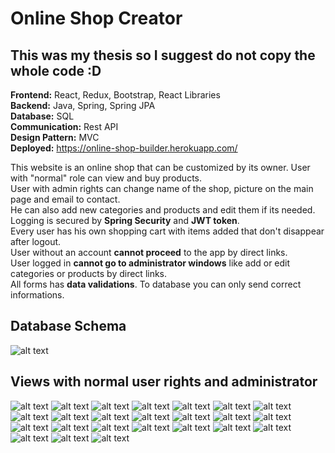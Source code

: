 # Online Shop Creator
## This was my thesis so I suggest do not copy the whole code :D

**Frontend:** React, Redux, Bootstrap, React Libraries<br />
**Backend:** Java, Spring, Spring JPA<br />
**Database:** SQL<br />
**Communication:** Rest API<br />
**Design Pattern:** MVC<br />
**Deployed:** https://online-shop-builder.herokuapp.com/ <br />

This website is an online shop that can be customized by its owner. User with "normal" role can view and buy products.<br />
User with admin rights can change name of the shop, picture on the main page and email to contact. <br />
He can also add new categories and products and edit them if its needed.<br />
Logging is secured by **Spring Security** and **JWT token**. <br />
Every user has his own shopping cart with items added that don't disappear after logout.<br />
User without an account **cannot proceed** to the app by direct links. <br />
User logged in **cannot go to administrator windows** like add or edit categories or products by direct links.<br />
All forms has **data validations**. To database you can only send correct informations.<br />

## Database Schema<br />
![alt text](https://i.ibb.co/hVvCTBg/databaseschema.png)
## Views with normal user rights and administrator<br />
![alt text](https://i.ibb.co/7tcKQFh/rejestracja.png)
![alt text](https://i.ibb.co/PzFxxjF/rejestracja-bledy.png)
![alt text](https://i.ibb.co/VTJWXzZ/logowanie.png)
![alt text](https://i.ibb.co/y4MBBwG/logowanie-bledy.png)
![alt text](https://i.ibb.co/YyvKxnF/edycja-glownych-danych.png)
![alt text](https://i.ibb.co/7YVv3hV/zmiana-glownych-danych-bledy.png)
![alt text](https://i.ibb.co/mbdrJ0r/ekran-glowny-uzytkownilk-zwykly.png)
![alt text](https://i.ibb.co/jTv0xxY/ekran-glowny-administrator.png)
![alt text](https://i.ibb.co/YtsBx5c/dodawanie-Kategorii.png)
![alt text](https://i.ibb.co/XD1D4Hw/dodawanie-kategori-bledy.png)
![alt text](https://i.ibb.co/f2Kb3CG/EDYCJA-KATEGORII.png)
![alt text](https://i.ibb.co/4PbgDDk/EDYCJA-KATEGORII-BLEDY.png)
![alt text](https://i.ibb.co/7WMXpBH/dodawanie-produktu.png)
![alt text](https://i.ibb.co/fkpyFJX/dodawanie-produktu-bledy.png)
![alt text](https://i.ibb.co/F63c27R/edycja-produktu.png)
![alt text](https://i.ibb.co/CQbB54Y/edycja-produktu-z-bledami.png)
![alt text](https://i.ibb.co/sHBwR7C/produkty-lista-bez-admina.png)
![alt text](https://i.ibb.co/QmdVbBp/products-admin-mode.png)
![alt text](https://i.ibb.co/F63c27R/edycja-produktu.png)
![alt text](https://i.ibb.co/CQbB54Y/edycja-produktu-z-bledami.png)
![alt text](https://i.ibb.co/QFjk8Rg/opis-produktu-dokladny.png)
![alt text](https://i.ibb.co/CtYFd8F/koszyk-sklepowy-bez-admin-true.png)
![alt text](https://i.ibb.co/b7mhV4p/dane-do-wysylki-zakryte.png)
![alt text](https://i.ibb.co/ZLJSbr9/PLATNOSC.png)
